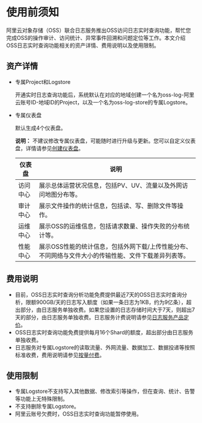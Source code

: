 # 使用前须知

阿里云对象存储（OSS）联合日志服务推出OSS访问日志实时查询功能，帮忙您完成OSS的操作审计、访问统计、异常事件回溯和问题定位等工作。本文介绍OSS日志实时查询功能相关的资产详情、费用说明以及使用限制。

## 资产详情

-   专属Project和Logstore

    开通实时日志查询功能后，系统默认在对应的地域创建一个名为oss-log-阿里云账号ID-地域ID的Project，以及一个名为oss-log-store的专属Logstore。

-   专属仪表盘

    默认生成4个仪表盘。

    **说明：** 不建议修改专属仪表盘，可能随时进行升级与更新。您可以自定义仪表盘，详情请参见[创建仪表盘](/intl.zh-CN/可视化与告警/仪表盘/创建仪表盘.md)。

    |仪表盘|说明|
    |---|--|
    |访问中心|展示总体运营状况信息，包括PV、UV、流量以及外网访问地图分布等。|
    |审计中心|展示文件操作的统计信息，包括读、写、删除文件等操作。|
    |运维中心|展示OSS的运维信息，包括请求数量、操作失败的分布统计等。|
    |性能中心|展示OSS性能的统计信息，包括外网下载/上传性能分布、不同网络与文件大小的传输性能、文件下载差异列表等。|


## 费用说明

-   目前，OSS日志实时查询分析功能免费提供最近7天的OSS日志实时查询分析，限额900GB/天的日志写入额度（如果一条日志为1KB，约为9亿条），超出部分，由日志服务单独收费。如果您设置的日志存储时间大于7天，则超出7天的部分，由日志服务单独收费。日志服务计费说明请参见[日志服务产品定价](https://www.alibabacloud.com/product/log-service/pricing?spm=a3c0i.139163.9288850920.1.7690637avzyiqo)。
-   OSS日志实时查询功能免费提供每月16个Shard的额度，超出部分由日志服务单独收费。
-   日志服务对专属Logstore的读取流量、外网流量、数据加工、数据投递等按照标准收费，费用说明请参见[按量付费](/intl.zh-CN/产品定价/按量付费.md)。

## 使用限制

-   专属Logstore不支持写入其他数据、修改索引等操作，但在查询、统计、告警等功能上无特殊限制。
-   不支持删除专属Logstore。
-   阿里云账号欠费时，OSS日志实时查询功能暂停使用。

